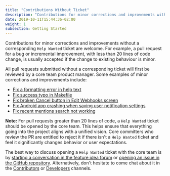 ```yaml
---
title: "Contributions Without Ticket"
description: "Contributions for minor corrections and improvements without a corresponding Help Wanted ticket are welcome."
date: 2019-10-11T15:44:36-02:00
weight: 1
subsection: Getting Started
---
```


Contributions for minor corrections and improvements without a corresponding `Help Wanted` ticket are welcome. For example, a pull request for a bug or incremental improvement, with less than 20 lines of code change, is usually accepted if the change to existing behaviour is minor.

All pull requests submitted without a corresponding ticket will first be reviewed by a core team product manager. Some examples of minor corrections and improvements include:

- [Fix a formatting error in help text](https://github.com/mattermost/mattermost-server/pull/5640)
- [Fix success typo in Makefile](https://github.com/mattermost/mattermost-server/pull/5809)
- [Fix broken Cancel button in Edit Webhooks screen](https://github.com/mattermost/mattermost-server/pull/5612)
- [Fix Android app crashing when saving user notification settings](https://github.com/mattermost/mattermost-mobile/pull/364)
- [Fix recent mentions search not working](https://github.com/mattermost/mattermost-server/pull/5878)

**Note:** For pull requests greater than 20 lines of code, a `Help Wanted` ticket should be opened by the core team. This helps ensure that everything going into the project aligns with a unified vision. Core committers who review the PR are entitled to reject it if there isn't a `Help Wanted` ticket and feel it significantly changes behavior or user expectations.

The best way to discuss opening a `Help Wanted` ticket with the core team is by [starting a conversation in the feature idea forum](https://www.mattermost.org/feature-ideas/) or [opening an issue in the GitHub repository](https://github.com/mattermost/mattermost-server/issues/new). Alternatively, don't hesitate to come chat about it in the [Contributors](https://community.mattermost.com/core/channels/tickets) or [Developers](https://community.mattermost.com/core/channels/developers) channels.
